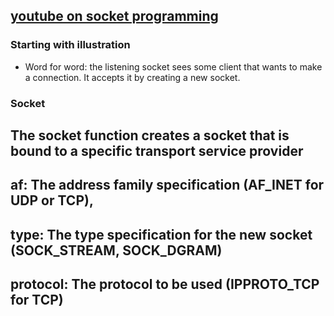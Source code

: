 ## [youtube on socket programming](https://www.youtube.com/watch?v=gntyAFoZp-E)

### Starting with illustration
- Word for word: the listening socket sees some client that wants to make a connection. It accepts it by creating a new socket. 

### Socket
## The socket function creates a socket that is bound to a specific transport service provider
## af: The address family specification (AF_INET for UDP or TCP),
## type: The type specification for the new socket (SOCK_STREAM, SOCK_DGRAM)
## protocol: The protocol to be used (IPPROTO_TCP for TCP)